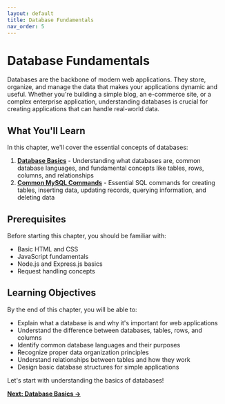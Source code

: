 ```yaml
---
layout: default
title: Database Fundamentals
nav_order: 5
---
```


# Database Fundamentals

Databases are the backbone of modern web applications. They store, organize, and manage the data that makes your applications dynamic and useful. Whether you're building a simple blog, an e-commerce site, or a complex enterprise application, understanding databases is crucial for creating applications that can handle real-world data.

## What You'll Learn

In this chapter, we'll cover the essential concepts of databases:

1. **[Database Basics](databaseBasics.md)** - Understanding what databases are, common database languages, and fundamental concepts like tables, rows, columns, and relationships
2. **[Common MySQL Commands](mysqlCommands.md)** - Essential SQL commands for creating tables, inserting data, updating records, querying information, and deleting data

## Prerequisites

Before starting this chapter, you should be familiar with:
- Basic HTML and CSS
- JavaScript fundamentals
- Node.js and Express.js basics
- Request handling concepts

## Learning Objectives

By the end of this chapter, you will be able to:
- Explain what a database is and why it's important for web applications
- Understand the difference between databases, tables, rows, and columns
- Identify common database languages and their purposes
- Recognize proper data organization principles
- Understand relationships between tables and how they work
- Design basic database structures for simple applications

Let's start with understanding the basics of databases!

**[Next: Database Basics →](databaseBasics.md)**
